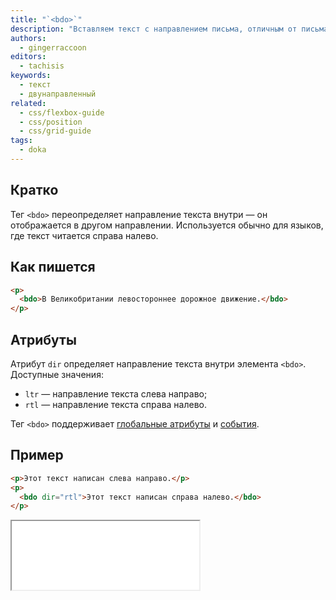 ```yaml
---
title: "`<bdo>`"
description: "Вставляем текст с направлением письма, отличным от письма слева направо."
authors:
  - gingerraccoon
editors:
  - tachisis
keywords:
  - текст
  - двунаправленный
related:
  - css/flexbox-guide
  - css/position
  - css/grid-guide
tags:
  - doka
---
```


## Кратко

Тег `<bdo>` переопределяет направление текста внутри — он отображается в другом направлении. Используется обычно для языков, где текст читается справа налево.

## Как пишется

```html
<p>
  <bdo>В Великобритании левостороннее дорожное движение.</bdo>
</p>
```

## Атрибуты

Атрибут `dir` определяет направление текста внутри элемента `<bdo>`. Доступные значения:

- `ltr` — направление текста слева направо;
- `rtl` — направление текста справа налево.

Тег `<bdo>` поддерживает [глобальные атрибуты](/html/global-attrs/) и [события](/js/events/).

## Пример

```html
<p>Этот текст написан слева направо.</p>
<p>
  <bdo dir="rtl">Этот текст написан справа налево.</bdo>
</p>
```

<iframe title="Визуальное отображение" src="demos/view/" height="110"></iframe>
